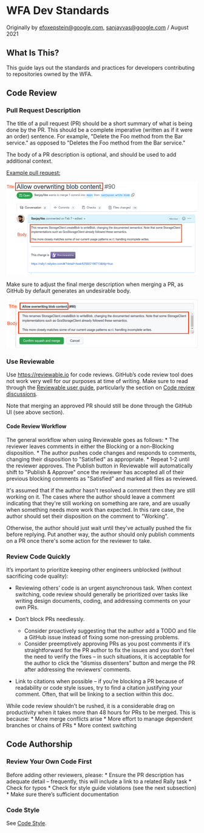 # WFA Dev Standards

Originally by efoxepstein@google.com, sanjayvas@google.com / August 2021

## What Is This?

This guide lays out the standards and practices for developers contributing to
repositories owned by the WFA.

## Code Review

### Pull Request Description

The title of a pull request (PR) should be a short summary of what is being done
by the PR. This should be a complete imperative (written as if it were an order)
sentence. For example, "Delete the Foo method from the Bar service." as opposed
to "Deletes the Foo method from the Bar service."

The body of a PR description is optional, and should be used to add additional
context.

[Example pull request:](https://github.com/world-federation-of-advertisers/common-jvm/pull/90)

![example pull request body](dev-std-body-ex.png)

Make sure to adjust the final merge description when merging a PR, as GitHub by
default generates an undesirable body.

![example pull request title+body](dev-std-title-body-ex.png)

### Use Reviewable

Use https://reviewable.io for code reviews. GitHub’s code review tool does not
work very well for our purposes at time of writing. Make sure to read through
the [Reviewable user guide](https://docs.reviewable.io/introduction.html),
particularly the section on
[Code review discussions](https://docs.reviewable.io/discussions.html).

Note that merging an approved PR should still be done through the GitHub UI (see
above section).

#### Code Review Workflow

The general workflow when using Reviewable goes as follows: * The reviewer
leaves comments in either the Blocking or a non-Blocking disposition. * The
author pushes code changes and responds to comments, changing their disposition
to "Satisfied" as appropriate. * Repeat 1-2 until the reviewer approves. The
Publish button in Reviewable will automatically shift to "Publish & Approve"
once the reviewer has accepted all of their previous blocking comments as
"Satisfied" and marked all files as reviewed.

It's assumed that if the author hasn't resolved a comment then they are still
working on it. The cases where the author should leave a comment indicating that
they're still working on something are rare, and are usually when something
needs more work than expected. In this rare case, the author should set their
disposition on the comment to "Working".

Otherwise, the author should just wait until they've actually pushed the fix
before replying. Put another way, the author should only publish comments on a
PR once there's some action for the reviewer to take.

### Review Code Quickly

It’s important to prioritize keeping other engineers unblocked (without
sacrificing code quality):

*   Reviewing others’ code is an urgent asynchronous task. When context
    switching, code review should generally be prioritized over tasks like
    writing design documents, coding, and addressing comments on your own PRs.

*   Don’t block PRs needlessly.

    *   Consider proactively suggesting that the author add a TODO and file a
        GitHub issue instead of fixing some non-pressing problems.
    *   Consider preemptively approving PRs as you post comments if it’s
        straightforward for the PR author to fix the issues and you don’t feel
        the need to verify the fixes – in such situations, it is acceptable for
        the author to click the “dismiss dissenters” button and merge the PR
        after addressing the reviewers’ comments.

*   Link to citations when possible – if you’re blocking a PR because of
    readability or code style issues, try to find a citation justifying your
    comment. Often, that will be linking to a section within this doc.

While code review shouldn’t be rushed, it is a considerable drag on productivity
when it takes more than 48 hours for PRs to be merged. This is because: * More
merge conflicts arise * More effort to manage dependent branches or chains of
PRs * More context switching

## Code Authorship

### Review Your Own Code First

Before adding other reviewers, please: * Ensure the PR description has adequate
detail – frequently, this will include a link to a related Rally task * Check
for typos * Check for style guide violations (see the next subsection) * Make
sure there’s sufficient documentation

### Code Style

See [Code Style](code-style.md).
